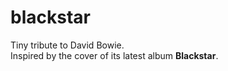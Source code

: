 # blackstar

Tiny tribute to David Bowie.  
Inspired by the cover of its latest album **Blackstar**. 